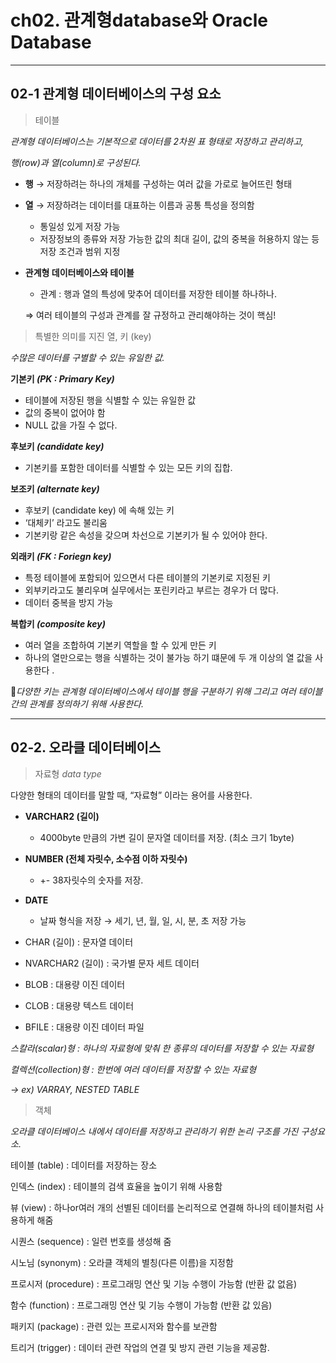 # ch02. 관계형database와                  Oracle Database

---

## 02-1 관계형 데이터베이스의 구성 요소

> 테이블
> 

*관계형 데이터베이스는 기본적으로 데이터를 2차원 표 형태로 저장하고 관리하고,*

*행(row)과 열(column)로 구성된다.*

- **행** → 저장하려는 하나의 개체를 구성하는 여러 값을 가로로 늘어뜨린 형태
- **열** → 저장하려는 데이터를 대표하는 이름과 공통 특성을 정의함
    - 통일성 있게 저장 가능
    - 저장정보의 종류와 저장 가능한 값의 최대 길이, 값의 중복을 허용하지 않는 등 저장 조건과      범위 지정

- **관계형 데이터베이스와 테이블**
    - 관계 : 행과 열의 특성에 맞추어 데이터를 저장한 테이블 하나하나.
    
    ⇒ 여러 테이블의 구성과 관계를 잘 규정하고 관리해야하는 것이 핵심! 
    

> 특별한 의미를 지진 열, 키 (key)
> 

*수많은 데이터를 구별할 수 있는 유일한 값.* 

**기본키 *(PK : Primary Key)***

- 테이블에 저장된 행을 식별할 수 있는 유일한 값
- 값의 중복이 없어야 함
- NULL 값을 가질 수 없다.

**후보키 *(candidate key)***

- 기본키를 포함한 데이터를 식별할 수 있는 모든 키의 집합.

**보조키 *(alternate key)*** 

- 후보키 (candidate key) 에 속해 있는 키
- ‘대체키’ 라고도 불리움
- 기본키랑 같은 속성을 갖으며 차선으로 기본키가 될 수 있어야 한다.

**외래키 *(FK : Foriegn key)***

- 특정 테이블에 포함되어 있으면서 다른 테이블의 기본키로 지정된 키
- 외부키라고도 불리우며 실무에서는 포린키라고 부르는 경우가 더 많다.
- 데이터 중복을 방지 가능

**복합키 *(composite key)***

- 여러 열을 조합하여 기본키 역할을 할 수 있게 만든 키
- 하나의 열만으로는 행을 식별하는 것이 불가능 하기 떄문에 두 개 이상의 열 값을 사용한다 .

📎*다양한 키는 관계형 데이터베이스에서 테이블 행을 구분하기 위해 그리고 여러 테이블 간의 관계를 정의하기 위해 사용한다.*

---

## 02-2. 오라클 데이터베이스

> 자료형 *data type*
> 

다양한 형태의 데이터를 말할 때, “자료형” 이라는 용어를 사용한다.

- **VARCHAR2 (길이)**
    - 4000byte 만큼의 가변 길이 문자열 데이터를 저장. (최소 크기 1byte)
    
- **NUMBER (전체 자릿수, 소수점 이하 자릿수)**
    - +- 38자릿수의 숫자를 저장.
    
- **DATE**
    - 날짜 형식을 저장 → 세기, 년, 월, 일, 시, 분, 초 저장 가능

- CHAR (길이) : 문자열 데이터
- NVARCHAR2 (길이) : 국가별 문자 세트 데이터
- BLOB : 대용량 이진 데이터
- CLOB : 대용량 텍스트 데이터
- BFILE : 대용량 이진 데이터 파일

*스칼라(scalar)형 : 하나의 자료형에 맞춰 한 종류의 데이터를 저장할 수 있는 자료형*

*컬렉션(collection)형 : 한번에 여러 데이터를 저장할 수 있는 자료형*

*→ ex) VARRAY, NESTED TABLE* 

> 객체
> 

*오라클 데이터베이스 내에서 데이터를 저장하고 관리하기 위한 논리 구조를 가진 구성요소.*

테이블 (table)  : 데이터를 저장하는 장소

인덱스 (index) : 테이블의 검색 효율을 높이기 위해 사용함

뷰 (view) : 하나or여러 개의 선별된 데이터를 논리적으로 연결해 하나의 테이블처럼 사용하게 해줌

시퀀스 (sequence) : 일련 번호를 생성해 줌 

시노님 (synonym) : 오라클 객체의 별칭(다른 이름)을 지정함

프로시저 (procedure) : 프로그래밍 연산 및 기능 수행이 가능함 (반환 값 없음) 

함수 (function) : 프로그래밍 연산 및 기능 수행이 가능함 (반환 값 있음)

패키지 (package) : 관련 있는 프로시저와 함수를 보관함 

트리거 (trigger) : 데이터 관련 작업의 연결 및 방지 관련 기능을 제공함.